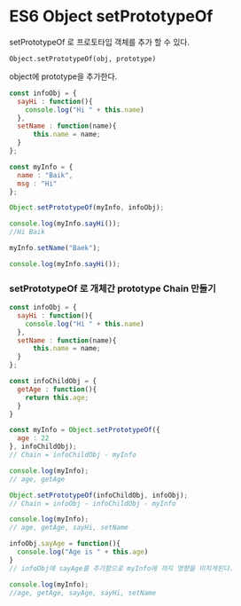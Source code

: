 # ES6 Object setPrototypeOf

setPrototypeOf 로 프로토타입 객체를 추가 할 수 있다.



`Object.setPrototypeOf(obj, prototype)`

object에 prototype을 추가한다.



```javascript
const infoObj = {
  sayHi : function(){
    console.log("Hi " + this.name)
  },
  setName : function(name){
      this.name = name;
  }
};

const myInfo = {
  name : "Baik",
  msg : "Hi"
};

Object.setPrototypeOf(myInfo, infoObj);

console.log(myInfo.sayHi());
//Hi Baik

myInfo.setName("Baek");

console.log(myInfo.sayHi());
```





### setPrototypeOf 로 개체간 prototype Chain 만들기



```javascript
const infoObj = {
  sayHi : function(){
    console.log("Hi " + this.name)
  },
  setName : function(name){
      this.name = name;
  }
};

const infoChildObj = {
  getAge : function(){
    return this.age;
  }
}

const myInfo = Object.setPrototypeOf({
  age : 22
}, infoChildObj);
// Chain = infoChildObj - myInfo

console.log(myInfo);
// age, getAge

Object.setPrototypeOf(infoChildObj, infoObj);
// Chain = infoObj - infoChildObj - myInfo

console.log(myInfo);
// age, getAge, sayHi, setName

infoObj.sayAge = function(){
  console.log("Age is " + this.age)
}
// infoObj에 sayAge를 추가함으로 myInfo에 까지 영향을 미치게된다.

console.log(myInfo);
//age, getAge, sayAge, sayHi, setName


```

